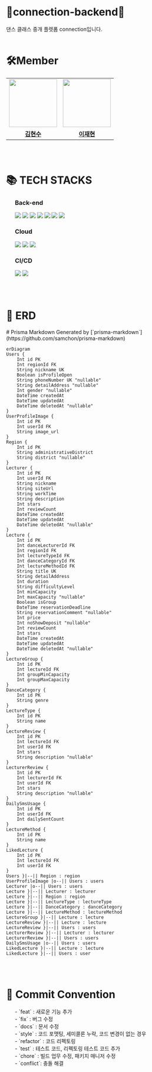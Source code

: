 <div><h1>💃connection-backend🕺</h1></div>
  댄스 클래스 중개 플렛폼 connection입니다.
<br><br>
  
<div>
  <h1>🛠Member</h1>
</div>

<table>
 <tr>    
    <td align="center"><a href="https://github.com/kimsoo0119"><img src="https://avatars.githubusercontent.com/kimsoo0119" width="130px;" alt=""></a></td>
    <td align="center"><a href="https://github.com/j-zzi"><img src="https://avatars.githubusercontent.com/j-zzi" width="130px;" alt=""></a></td>
  </tr>
  <tr>
      <td align="center"><a href="https://github.com/Eunseo-jo"><b>김현수</b></a></td>
     <td align="center"><a href="https://github.com/hyeonjun-L"><b>이재현</b></a></td>
  </tr>
</table>




<br><br>
<div>
    <h1>📚 TECH STACKS</h1>
    <ul>
      <h3>Back-end</h3>
      <img src="https://img.shields.io/badge/TypeScript-3178C6?style=flat-square&logo=typescript&logoColor=white"/>
      <img src="https://img.shields.io/badge/Nest.js-E0234E?style=flat&logo=NestJS&logoColor=white"/>
      <img src="https://img.shields.io/badge/Prisma-2D3748?style=flat-square&logo=Prisma&logoColor=white"/>
      <img src="https://img.shields.io/badge/PostgreSQL-4169E1?style=flat-square&logo=PostgreSQL&logoColor=white"/>
      <img src="https://img.shields.io/badge/Redis-DC382D?style=flat-square&logo=redis&logoColor=black"/>
      <img src="https://img.shields.io/badge/JSON%20Web%20Tokens-000000?style=flat-square&logo=jsonwebtokens&logoColor=white"/>
      <img src="https://img.shields.io/badge/Socket.io-010101?style=flat-square&logo=socketdotio&logoColor=white"/>
      </br>
      <h3>Cloud</h3>
      <img src="https://img.shields.io/badge/AmazonEC2-FF9900?style=flat-square&logo=AmazonEC2&logoColor=white"/>
      <img src="https://img.shields.io/badge/AmazonS3-569A31?style=flat-square&logo=AmazonS3&logoColor=white"/>
      <img src="https://img.shields.io/badge/AmazonRDS-527FFF?style=flat-square&logo=AmazonRDS&logoColor=white"/>
      </br>
      <h3>CI/CD</h3>
      <img src="https://img.shields.io/badge/Docker-2496ED?style=flat-square&logo=docker&logoColor=white"/>
      <img src="https://img.shields.io/badge/GitHub%20Actions-2088FF?style=flat-square&logo=GitHubActions&logoColor=white"/>
    </ul>
  </div>
  
  <br><br>
  
  <div>
    <h1>📄 ERD</h1>
    # Prisma Markdown
Generated by [`prisma-markdown`](https://github.com/samchon/prisma-markdown)

```mermaid
erDiagram
Users {
    Int id PK
    Int regionId FK
    String nickname UK
    Boolean isProfileOpen
    String phoneNumber UK "nullable"
    String detailAddress "nullable"
    Int gender "nullable"
    DateTime createdAt
    DateTime updatedAt
    DateTime deletedAt "nullable"
}
UserProfileImage {
    Int id PK
    Int userId FK
    String image_url
}
Region {
    Int id PK
    String administrativeDistrict
    String district "nullable"
}
Lecturer {
    Int id PK
    Int userId FK
    String nickname
    String siteUrl
    String workTime
    String description
    Int stars
    Int reviewCount
    DateTime createdAt
    DateTime updatedAt
    DateTime deletedAt "nullable"
}
Lecture {
    Int id PK
    Int danceLecturerId FK
    Int regionId FK
    Int lectureTypeId FK
    Int danceCategoryId FK
    Int lectureMethodId FK
    String title UK
    String detailAddress
    Int duration
    String difficultyLevel
    Int minCapacity
    Int maxCapacity "nullable"
    Boolean isGroup
    DateTime reservationDeadline
    String reservationComment "nullable"
    Int price
    Int noShowDeposit "nullable"
    Int reviewCount
    Int stars
    DateTime createdAt
    DateTime updatedAt
    DateTime deletedAt "nullable"
}
LectureGroup {
    Int id PK
    Int lectureId FK
    Int groupMinCapacity
    Int groupMaxCapacity
}
DanceCategory {
    Int id PK
    String genre
}
LectureType {
    Int id PK
    String name
}
LectureReview {
    Int id PK
    Int lectureId FK
    Int userId FK
    Int stars
    String description "nullable"
}
LecturerReview {
    Int id PK
    Int lecturerId FK
    Int userId FK
    Int stars
    String description "nullable"
}
DailySmsUsage {
    Int id PK
    Int userId FK
    Int dailySentCount
}
LectureMethod {
    Int id PK
    String name
}
LikedLecture {
    Int id PK
    Int lectureId FK
    Int userId FK
}
Users }|--|| Region : region
UserProfileImage |o--|| Users : users
Lecturer |o--|| Users : users
Lecture }|--|| Lecturer : lecturer
Lecture }|--|| Region : region
Lecture }|--|| LectureType : lectureType
Lecture }|--|| DanceCategory : danceCategory
Lecture }|--|| LectureMethod : lectureMethod
LectureGroup }|--|| Lecture : lecture
LectureReview }|--|| Lecture : lecture
LectureReview }|--|| Users : users
LecturerReview }|--|| Lecturer : lecturer
LecturerReview }|--|| Users : users
DailySmsUsage |o--|| Users : users
LikedLecture }|--|| Lecture : lecture
LikedLecture }|--|| Users : user
```


  
  </div>
  <br><br>
  <div>
    <h1>📜 Commit Convention </h1>
    <ul>
      - `feat` : 새로운 기능 추가 <br>
      - `fix` : 버그 수정  <br>
      - `docs` : 문서 수정  <br>
      - `style` : 코드 포맷팅, 세미콜론 누락, 코드 변경이 없는 경우  <br>
      - `refactor` : 코드 리펙토링  <br>
      - `test` : 테스트 코드, 리펙토링 테스트 코드 추가  <br>
      - `chore` : 빌드 업무 수정, 패키지 매니저 수정  <br>
      - `conflict`: 충돌 해결  <br>
     </ul>
  </div>
  
  
  


